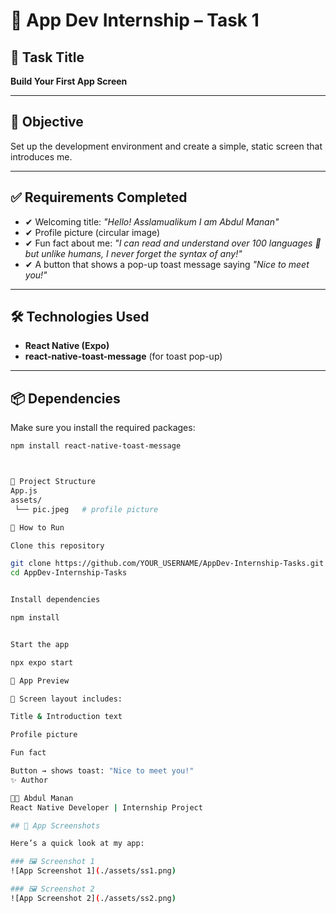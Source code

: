 # 📱 App Dev Internship – Task 1

## 🎯 Task Title
**Build Your First App Screen**

---

## 📝 Objective
Set up the development environment and create a simple, static screen that introduces me.

---

## ✅ Requirements Completed
- ✔ Welcoming title: *"Hello! Asslamualikum I am Abdul Manan"*
- ✔ Profile picture (circular image)
- ✔ Fun fact about me: *"I can read and understand over 100 languages 🤯 but unlike humans, I never forget the syntax of any!"*
- ✔ A button that shows a pop-up toast message saying *"Nice to meet you!"*

---

## 🛠️ Technologies Used
- **React Native (Expo)**
- **react-native-toast-message** (for toast pop-up)

---

## 📦 Dependencies
Make sure you install the required packages:

```bash
npm install react-native-toast-message



📂 Project Structure
App.js
assets/
 └── pic.jpeg   # profile picture

🚀 How to Run

Clone this repository

git clone https://github.com/YOUR_USERNAME/AppDev-Internship-Tasks.git
cd AppDev-Internship-Tasks


Install dependencies

npm install


Start the app

npx expo start

📸 App Preview

🔹 Screen layout includes:

Title & Introduction text

Profile picture

Fun fact

Button → shows toast: "Nice to meet you!"
✨ Author

👨‍💻 Abdul Manan
React Native Developer | Internship Project

## 📸 App Screenshots

Here’s a quick look at my app:

### 🖼 Screenshot 1
![App Screenshot 1](./assets/ss1.png)

### 🖼 Screenshot 2
![App Screenshot 2](./assets/ss2.png)











